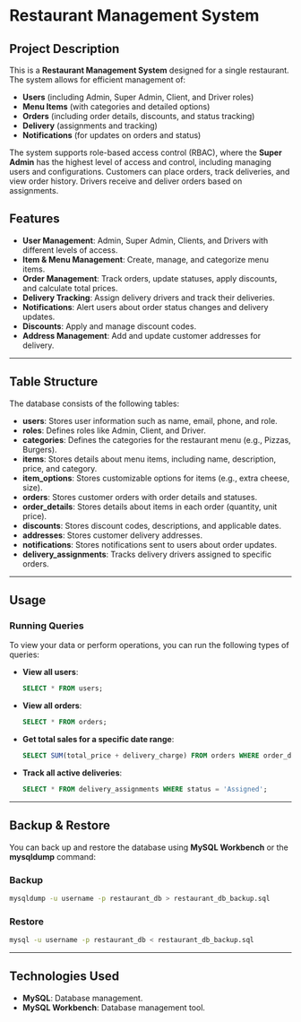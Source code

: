 # Restaurant Management System

## Project Description

This is a **Restaurant Management System** designed for a single restaurant. The system allows for efficient management of:

- **Users** (including Admin, Super Admin, Client, and Driver roles)
- **Menu Items** (with categories and detailed options)
- **Orders** (including order details, discounts, and status tracking)
- **Delivery** (assignments and tracking)
- **Notifications** (for updates on orders and status)

The system supports role-based access control (RBAC), where the **Super Admin** has the highest level of access and control, including managing users and configurations. Customers can place orders, track deliveries, and view order history. Drivers receive and deliver orders based on assignments.

## Features

- **User Management**: Admin, Super Admin, Clients, and Drivers with different levels of access.
- **Item & Menu Management**: Create, manage, and categorize menu items.
- **Order Management**: Track orders, update statuses, apply discounts, and calculate total prices.
- **Delivery Tracking**: Assign delivery drivers and track their deliveries.
- **Notifications**: Alert users about order status changes and delivery updates.
- **Discounts**: Apply and manage discount codes.
- **Address Management**: Add and update customer addresses for delivery.

---

## Table Structure

The database consists of the following tables:

- **users**: Stores user information such as name, email, phone, and role.
- **roles**: Defines roles like Admin, Client, and Driver.
- **categories**: Defines the categories for the restaurant menu (e.g., Pizzas, Burgers).
- **items**: Stores details about menu items, including name, description, price, and category.
- **item_options**: Stores customizable options for items (e.g., extra cheese, size).
- **orders**: Stores customer orders with order details and statuses.
- **order_details**: Stores details about items in each order (quantity, unit price).
- **discounts**: Stores discount codes, descriptions, and applicable dates.
- **addresses**: Stores customer delivery addresses.
- **notifications**: Stores notifications sent to users about order updates.
- **delivery_assignments**: Tracks delivery drivers assigned to specific orders.

---

## Usage

### Running Queries

To view your data or perform operations, you can run the following types of queries:

- **View all users**:
  ```sql
  SELECT * FROM users;
  ```

- **View all orders**:
  ```sql
  SELECT * FROM orders;
  ```

- **Get total sales for a specific date range**:
  ```sql
  SELECT SUM(total_price + delivery_charge) FROM orders WHERE order_date BETWEEN '2025-01-01' AND '2025-01-31';
  ```

- **Track all active deliveries**:
  ```sql
  SELECT * FROM delivery_assignments WHERE status = 'Assigned';
  ```

---

## Backup & Restore

You can back up and restore the database using **MySQL Workbench** or the **mysqldump** command:

### Backup
```bash
mysqldump -u username -p restaurant_db > restaurant_db_backup.sql
```

### Restore
```bash
mysql -u username -p restaurant_db < restaurant_db_backup.sql
```

---

## Technologies Used

- **MySQL**: Database management.
- **MySQL Workbench**: Database management tool.

